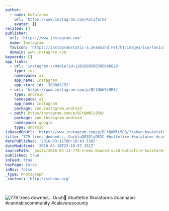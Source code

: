 ```yaml
---
author:
  - name: kolafarms
    url: 'https://www.instagram.com/kolafarms'
    avatar: {}
related: []
publisher:
  url: 'https://www.instagram.com'
  name: Instagram
  favicon: 'https://instagramstatic-a.akamaihd.net/h1/images/ico/favicon.ico/7cdab0872b15.ico'
  domain: www.instagram.com
keywords: []
app_links:
  - url: 'instagram://media?id=1201688580396668028'
    type: ios
    namespace: ai
    app_name: Instagram
    app_store_id: '389801252'
  - url: 'https://www.instagram.com/p/BCtQWWlL9R8/'
    type: android
    namespace: ai
    app_name: Instagram
    package: com.instagram.android
  - path: https/instagram.com/p/BCtQWWlL9R8/
    package: com.instagram.android
    namespace: google
    type: android
isBasedOnUrl: 'https://www.instagram.com/p/BCtQWWlL9R8/?taken-by=kolafarms'
title: "779 trees downed... Ouch\uD83D\uDE2C #buttefire #kolafarms #cannabis #cannabiscommunity #calaverascounty"
datePublished: '2016-03-11T00:18:43.530Z'
dateModified: '2016-03-10T23:18:57.281Z'
sourcePath: _posts/2016-03-11-779-trees-downed-ouch-buttefire-kolafarms-cannabis.md
published: true
inFeed: true
hasPage: false
inNav: false
_type: Photograph
_context: 'http://schema.org'

---
```

![779 trees downed&period;&period;&period; Ouch &num;buttefire &num;kolafarms &num;cannabis &num;cannabiscommunity &num;calaverascounty](https://scontent.cdninstagram.com/t51.2885-15/s640x640/sh0.08/e35/12826108_1099743686744479_1924648170_n.jpg?ig_cache_key=MTIwMTY4ODU4MDM5NjY2ODAyOA%3D%3D.2)